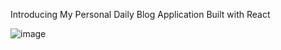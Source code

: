 Introducing My Personal Daily Blog Application Built with React


![image](https://user-images.githubusercontent.com/71397300/208496863-f33a5419-aa94-4407-9070-54fc50c2c228.png)
